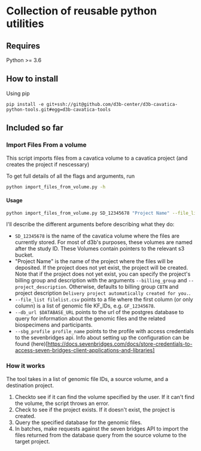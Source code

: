 # Collection of reusable python utilities

## Requires

Python >= 3.6

## How to install

Using pip

`pip install -e git+ssh://git@github.com/d3b-center/d3b-cavatica-python-tools.git#egg=d3b-cavatica-tools`

## Included so far

### Import Files From a volume

This script imports files from a cavatica volume to a cavatica project (and creates the project if nescessary)

To get full details of all the flags and arguments, run 

```bash
python import_files_from_volume.py -h
```


#### Usage

```bash
python import_files_from_volume.py SD_12345678 "Project Name" --file_list filelist.csv --db_url $DATABASE_URL --sbg_profile profile_name
```

I'll describe the different arguments before describing what they do:

- `SD_12345678` is the name of the cavatica volume where the files are currently stored. For most of d3b's purposes, these volumes are named after the study ID. These Volumes contain pointers to the relevant s3 bucket.
- "Project Name" is the name of the project where the files will be deposited. If the project does not yet exist, the project will be created. Note that if the project does not yet exist, you can specify the project's billing group and description with the arguments `--billing_group` and `--project_description`. Otherwise, defaults to billing group `CBTN` and project description `Delivery project automatically created for you.`.
- `--file_list filelist.csv` points to a file where the first column (or only column) is a list of genomic file KF_IDs, e.g. `GF_12345678`.
- `--db_url $DATABASE_URL` points to the url of the postgres database to query for information about the genomic files and the related biospecimens and participants.
- `--sbg_profile profile_name` points to the profile with access credentials to the sevenbridges api.  Info about setting up the configuration can be found (here)[https://docs.sevenbridges.com/docs/store-credentials-to-access-seven-bridges-client-applications-and-libraries]

### How it works

The tool takes in a list of genomic file IDs, a source volume, and a destination project. 

1. Checkto see if it can find the volume specified by the user. If it can't find the volume, the script throws an error.
2. Check to see if the project exists. If it doesn't exist, the project is created. 
3. Query the specified database for the genomic files. 
4. In batches, make requests against the seven bridges API to import the files returned from the database query from the source volume to the target project. 
